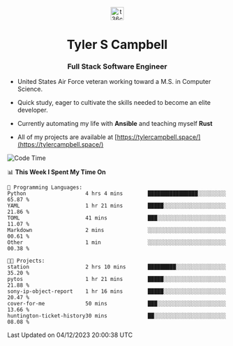 <p align="center">
<a href="https://www.linkedin.com/in/t36campbell" target="blank"><img align="center" src="https://ik.imagekit.io/t36campbell/Portfolio/linkedin.png.original_m8bbGgPh6.png" alt="t36campbell" height="30" width="30" /></a>
</p>
<h1 align="center">Tyler S Campbell</h1>
<h3 align="center">Full Stack Software Engineer</h3>

* United States Air Force veteran working toward a M.S. in Computer Science.

* Quick study, eager to cultivate the skills needed to become an elite developer.

* Currently automating my life with **Ansible** and teaching myself **Rust**

* All of my projects are available at [https://tylercampbell.space/](https://tylercampbell.space/)

<!--START_SECTION:waka-->
![Code Time](http://img.shields.io/badge/Code%20Time-3%2C011%20hrs%2022%20mins-blue)

📊 **This Week I Spent My Time On** 

```text
💬 Programming Languages: 
Python                   4 hrs 4 mins        ████████████████░░░░░░░░░   65.87 % 
YAML                     1 hr 21 mins        █████░░░░░░░░░░░░░░░░░░░░   21.86 % 
TOML                     41 mins             ███░░░░░░░░░░░░░░░░░░░░░░   11.07 % 
Markdown                 2 mins              ░░░░░░░░░░░░░░░░░░░░░░░░░   00.61 % 
Other                    1 min               ░░░░░░░░░░░░░░░░░░░░░░░░░   00.38 % 

🐱‍💻 Projects: 
station                  2 hrs 10 mins       █████████░░░░░░░░░░░░░░░░   35.20 % 
pytos                    1 hr 21 mins        █████░░░░░░░░░░░░░░░░░░░░   21.88 % 
sony-ip-object-report    1 hr 16 mins        █████░░░░░░░░░░░░░░░░░░░░   20.47 % 
cover-for-me             50 mins             ███░░░░░░░░░░░░░░░░░░░░░░   13.66 % 
huntington-ticket-history30 mins             ██░░░░░░░░░░░░░░░░░░░░░░░   08.08 % 
```


 Last Updated on 04/12/2023 20:00:38 UTC
<!--END_SECTION:waka-->
